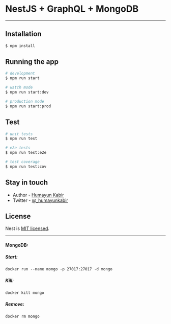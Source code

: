# NestJS + GraphQL + MongoDB

---

## Installation

```bash
$ npm install
```

## Running the app

```bash
# development
$ npm run start

# watch mode
$ npm run start:dev

# production mode
$ npm run start:prod
```

## Test

```bash
# unit tests
$ npm run test

# e2e tests
$ npm run test:e2e

# test coverage
$ npm run test:cov
```

## Stay in touch

- Author - [Humayun Kabir](https://humayunkabir.github.io)
- Twitter - [@\_humayunkabir](https://twitter.com/_humayunkabir)

## License

Nest is [MIT licensed](LICENSE).

---

#### MongoDB:

##### Start:

```
docker run --name mongo -p 27017:27017 -d mongo
```

##### Kill:

```
docker kill mongo
```

##### Remove:

```
docker rm mongo
```
